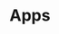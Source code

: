---
layout: apps
title: Apps
permalink: apps/
lang: en
page_id: apps
breadcrumbs-title: Apps
description: IXOlist is a platform built on five service apps

# services buttons
offering: Offering
community: Community
minting: Minting
bank: Bank
enterprise: Enterprise
---